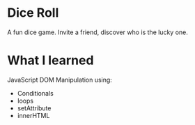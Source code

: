 # Dice Roll
A fun dice game. Invite a friend, discover who is the lucky one. 

# What I learned

JavaScript DOM Manipulation using:
- Conditionals
- loops
- setAttribute
- innerHTML
